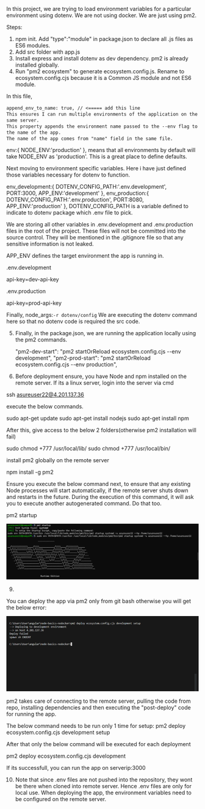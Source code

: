 In this project, we are trying to load environment variables for a particular environment using dotenv.
We are not using docker. We are just using pm2.

Steps:

1. npm init. Add "type":"module" in package.json to declare all .js files as ES6 modules.
2. Add src folder with app.js
3. Install express and install dotenv as dev dependency. pm2 is already installed globally.
4. Run "pm2 ecosystem" to generate ecosystem.config.js. Rename to ecosystem.config.cjs because it is a
Common JS module and not ES6 module.

In this file,

    append_env_to_name: true, // <===== add this line
    This ensures I can run multiple environments of the application on the same server.
    This property appends the environment name passed to the --env flag to the name of the app.
    The name of the app comes from "name" field in the same file.
    

env:{
      NODE_ENV:'production'
    },
means that all environments by default will take NODE_ENV as 'production'. This is a great place to define defaults.

Next moving to environment specific variables. Here i have just defined those variables necessary for
dotenv to function.

  env_development:{
      DOTENV_CONFIG_PATH:'.env.development',
      PORT:3000,
      APP_ENV:'development'
    },
    env_production:{
      DOTENV_CONFIG_PATH:'.env.production',
      PORT:8080,
      APP_ENV:'production'
    },
DOTENV_CONFIG_PATH is a variable defined to indicate to dotenv
package which .env file to pick.

We are storing all other variables in .env.development and .env.production files in the root of the project. These files will not be committed into the source control. They will be mentioned in the 
.gitignore file so that any sensitive information is not leaked.

APP_ENV defines the target environment the app is running in.

.env.development

api-key=dev-api-key

.env.production

api-key=prod-api-key

Finally,     node_args:`-r dotenv/config`
We are executing the dotenv command here so that no dotenv code is required the src code.

5. Finally, in the package.json, we are running the application locally using the pm2 commands.

   "pm2-dev-start": "pm2 startOrReload ecosystem.config.cjs --env development",
    "pm2-prod-start": "pm2 startOrReload ecosystem.config.cjs --env production",


7. Before deployment ensure, you have Node and npm installed on the remote server. If its a linux server,
login into the server via cmd

ssh asureuser22@4.201.137.36

execute the below commands.

sudo apt-get update
sudo apt-get install nodejs
sudo apt-get install npm

After this, give access to the below 2 folders(otherwise pm2 installation will fail)

sudo chmod +777 /usr/local/lib/
sudo chmod +777 /usr/local/bin/

 install pm2 globally on the remote server

npm install -g pm2

Ensure you execute the below command next, to ensure that any existing Node processes will start automatically, if the remote server shuts down and restarts in the future. During the execution of this
command, it will ask you to execute another autogenerated command. Do that too.

pm2 startup


![Alt text](image-1.png)

9.
You can deploy the app via pm2 only from git bash otherwise you will get the below error:

![Alt text](image.png)

pm2 takes care of connecting to the remote server, pulling the code from repo, installing dependencies and then executing
the "post-deploy" code for running the app.

The below command needs to be run only 1 time for setup:
pm2 deploy ecosystem.config.cjs development setup

After that only the below command will be executed for each deployment

pm2 deploy ecosystem.config.cjs development

If its successfull, you can run the app on serverip:3000

10. Note that since .env files are not pushed into the repository, they wont be there when cloned into
remote server. Hence .env files are only for local use.
When deploying the app, the environment variables need to be configured on the remote server.
